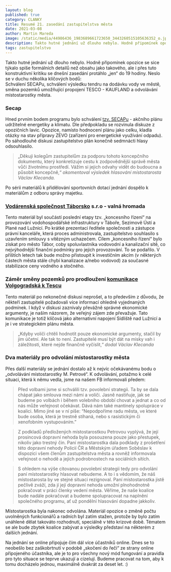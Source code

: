 ```yaml
---
layout: blog
published: true
category: CLANKY
title: Resumé 21. zasedání zastupitelstva města
date: 2021-03-08
author: Martin Mareda
image: /static/media/44986436_1983689661723650_3443260515105636352_o.jpg
description: Takto hutné jednání už dlouho nebylo. Hodně připomínek opozice se sice týkalo spíše formálních detailů než obsahu jako takového, ale i přes tuto konstruktivní kritiku se dnešní zasedání protáhlo „jen“ do 19 hodiny.
tags: zastupitelstvo
---
```


Takto hutné jednání už dlouho nebylo. Hodně připomínek opozice se sice týkalo spíše formálních detailů než obsahu jako takového, ale i přes tuto konstruktivní kritiku se dnešní zasedání protáhlo „jen“ do 19 hodiny. Neslo se v duchu několika klíčových bodů:  
Schválení SECAPu, schválení výsledku tendru na dodávku vody ve městě, směna pozemků umožňující propojení TESCO - KAUFLAND a odvolávání místostarostky města.

### Secap

Hned prvním bodem programu bylo schválení [tzv. SECAPu](http://taborudrzitelne.cz/secap/) - akčního plánu udržitelné energetiky a klimatu. 
Dle předpokladu se rozvinula diskuze z opozičních lavic. 
Opozice, namísto hodnocení plánu jako celku, kladla otázky na stav přípravy ZEVO (zařízení pro energetické využívání odpadu).
Po sáhodlouhé diskusi zastupitelstvo plán konečně sedmnácti hlasy odsouhlasilo.

> „Děkuji kolegům zastupitelům za podporu tohoto koncepčního dokumentu, který konkretizuje cestu k zodpovědnější správě města vůči životnímu prostředí. 
Vážím si jejich odvahy vidět do budoucna a působit koncepčně,“ _okomentoval výsledek hlasování místostarosta Václav Klecanda._

Po sérii materiálů k přidělování sportovních dotací jednání dospělo k materiálům z odboru správy majetku.

### [Vodárenská společnost Táborsko](https://www.vstab.cz/) s.r.o - valná hromada

Tento materiál byl součástí poslední etapy tzv. „koncesního řízení“ na provozování vodohospodářské infrastruktury v Táboře, Sezimově Ústí a Plané nad Lužnicí. 
Po krátké prezentaci ředitele společnosti a zástupce právní kanceláře, která proces administrovala, zastupitelstvo souhlasilo s uzavřením smlouvy s vítězným uchazečem. Cílem „koncesního řízení“ bylo získat pro město Tábor, coby spoluvlastníka vodovodní a kanalizační sítě, co nejvýhodnější finanční podmínky pro jejich provozování. To se podařilo. V příštích letech tak bude možno přistoupit k investičním akcím (v některých částech města stále chybí kanalizace a/nebo vodovod) za současné stabilizace ceny vodného a stočného.

### Záměr směny pozemků pro prodloužení [komunikace Volgogradská k Tescu](https://mapy.mutabor.cz/mapa/uzemni-plan/?c=-734168.65%3A-1121883.5&z=8.529295255963962&lb=of2015&ly=uln%2Cpag%2Cuzemni-studie%2Cupd-koord&lbo=1&lyo=)

Tento materiál po nekonečné diskusi neprošel, a to především z důvodu, že někteří zastupitelé požadovali více informací ohledně vyjednaných podmínek. 
I když v  diskusi zaznívaly převážně správné ekonomické argumenty, je naším názorem, že veřejný zájem zde převažuje. 
Tato komunikace je totiž klíčová jako alternativní napojení Sídliště nad Lužnicí a je i ve strategickém plánu města.

> „Kdyby voliči chtěli hodnotit pouze ekonomické argumenty, stačil by jim účetní.
Ale tak to není. 
Zastupitelé musí být dát na misky vah i záležitosti, které nejde finančně vyčíslit,“ _dodal Václav Klecanda_

### Dva materiály pro odvolání místostarostky města

Přes další materiály se jednání dostalo až k nejvíc očekávanému bodu o „odvolávání místostarostky M. Petrové“.
K odvolávání, potažmo k celé situaci, která k němu vedla, jsme na našem FB informovali předem:

> Před volbami jsme si schválili tzv. povolební strategii. Ta by se dala chápat jako smlouva mezi námi a voliči. Jasně nastiňuje, jak se budeme po volbách i během volebního období chovat a jednat a co od nás může veřejnost očekávat. Dává nám také mantinely spolupráce v koalici. Mimo jiné se v ní píše: “Nepodpoříme radu města, ve které bude osoba, která je trestně stíhaná, nebo s rasistickým či xenofobním vystupováním.” 

> Z podkladů předložených místostarostkou Petrovou vyplývá, že její prosincová dopravní nehoda byla posouzena pouze jako přestupek, nikoliv jako trestný čin. Paní místostarostka dala podklady z prošetření této dopravní nehody Policií ČR a Městským úřadem Soběslav k dispozici všem členům zastupitelstva města a rovněž informovala veřejnost o nehodě a jejích podrobnostech na sociálních sítích. 

> S ohledem na výše citovanou povolební strategii tedy pro odvolání paní místostarostky hlasovat nebudeme. A to i s vědomím, že náš místostarosta by ve stejné situaci rezignoval. Paní místostarostka jistě pečlivě zváží, zda jí její dopravní nehoda umožní plnohodnotně pokračovat v práci členky vedení města. Věříme, že naše koalice bude nadále pokračovat a budeme spolupracovat na naplnění společného programu, ať už pondělní hlasování dopadne jakkoliv.

Místostarostka byla nakonec odvolána.
Materiál opozice o změně počtu uvolněných funkcionářů a radních byl zatím stažen, protože by bylo zatím unáhlené dělat takováto rozhodnutí, speciálně v této krizové době.
Tématem se ale bude zbytek koalice zabývat a výsledky představí na některém z dalších jednání.

Na jednání se online připojuje čím dál více účastníků online.
Dnes se to neobešlo bez zaškobrtnutí v podobě „skočení do řeči“ ze strany online připojeného účastníka, ale je to pro všechny nový mód fungování a pravidla pro tyto situace se teprve ukazují a cizelují. 
Budeme pracovat na tom, aby k tomu docházelo jednou, maximálně dvakrát za deset let. :)
